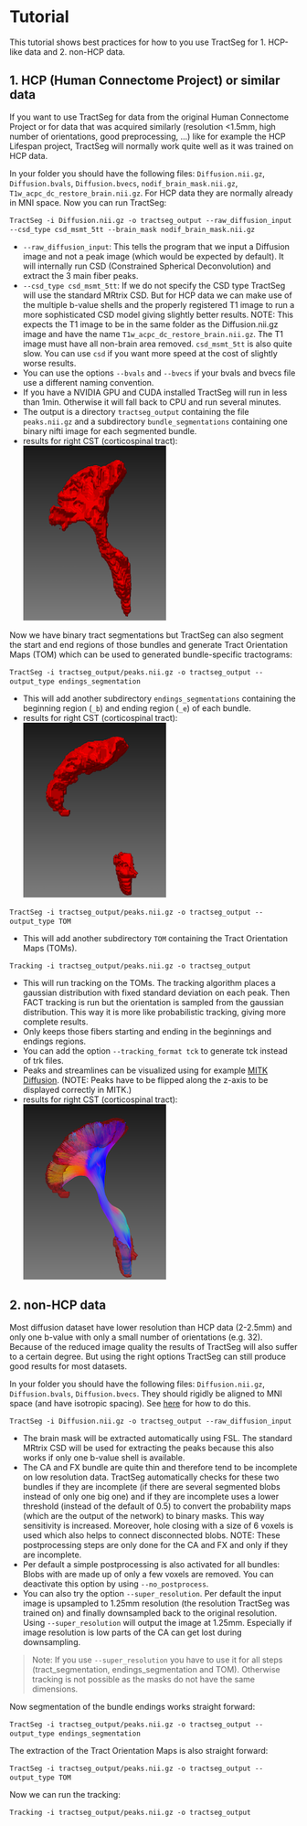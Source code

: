 # Tutorial

This tutorial shows best practices for how to you use TractSeg for 1. HCP-like data and 2. non-HCP data.  


## 1. HCP (Human Connectome Project) or similar data

If you want to use TractSeg for data from the original Human Connectome Project or for data that was acquired similarly 
(resolution <1.5mm, high number of orientations, good preprocessing, ...) like for example the HCP Lifespan project, TractSeg 
will normally work quite well as it was trained on HCP data. 

In your folder you should have the following files: `Diffusion.nii.gz`, `Diffusion.bvals`, `Diffusion.bvecs`, `nodif_brain_mask.nii.gz`,
`T1w_acpc_dc_restore_brain.nii.gz`. For HCP data they are normally already in MNI space. Now you can run TractSeg:
```
TractSeg -i Diffusion.nii.gz -o tractseg_output --raw_diffusion_input --csd_type csd_msmt_5tt --brain_mask nodif_brain_mask.nii.gz
```
* `--raw_diffusion_input`: This tells the program that we input a Diffusion image and not a peak image (which would be expected by default). 
It will internally run CSD (Constrained Spherical Deconvolution) and extract the 3 main fiber peaks.  
* `--csd_type csd_msmt_5tt`: If we do not specify the CSD type TractSeg will use the standard MRtrix CSD. But for HCP data we can make use of
the multiple b-value shells and the properly registered T1 image to run a more sophisticated CSD model giving slightly better results.
NOTE: This expects the T1 image to be in the same folder as the Diffusion.nii.gz image and have the name 
`T1w_acpc_dc_restore_brain.nii.gz`. The T1 image must have all non-brain area removed.
`csd_msmt_5tt` is also quite slow. You can use `csd` if you want more speed at the cost of slightly worse results.  
* You can use the options `--bvals` and `--bvecs` if your bvals and bvecs file use a different naming convention.  
* If you have a NVIDIA GPU and CUDA installed TractSeg will run in less than 1min. Otherwise it will fall back to CPU and run several minutes.
* The output is a directory `tractseg_output` containing the file `peaks.nii.gz` and a subdirectory `bundle_segmentations` containing one 
binary nifti image for each segmented bundle.  
* results for right CST (corticospinal tract):  
![tract_segmentation](tract_segmentation.png)

Now we have binary tract segmentations but TractSeg can also segment the start and end regions of those bundles and generate Tract Orientation
Maps (TOM) which can be used to generated bundle-specific tractograms:

```
TractSeg -i tractseg_output/peaks.nii.gz -o tractseg_output --output_type endings_segmentation
```
* This will add another subdirectory `endings_segmentations` containing the beginning region (`_b`) and ending region (`_e`) of each bundle.
* results for right CST (corticospinal tract):  
![endings_segmentation](endings_segmentation.png)

```
TractSeg -i tractseg_output/peaks.nii.gz -o tractseg_output --output_type TOM
```
* This will add another subdirectory `TOM` containing the Tract Orientation Maps (TOMs).  
```
Tracking -i tractseg_output/peaks.nii.gz -o tractseg_output
```
* This will run tracking on the TOMs. The tracking algorithm places a gaussian distribution with fixed standard
deviation on each peak. Then FACT tracking is run but the orientation is sampled from the gaussian distribution. This
way it is more like probabilistic tracking, giving more complete results.  
* Only keeps those fibers starting and ending in the beginnings and endings regions.  
* You can add the option `--tracking_format tck` to generate tck instead of trk files.
* Peaks and streamlines can be visualized using for example [MITK Diffusion](http://mitk.org/wiki/DiffusionImaging#Downloads).
(NOTE: Peaks have to be flipped along the z-axis to be displayed correctly in MITK.)
* results for right CST (corticospinal tract):  
![trackings](trackings.png)

## 2. non-HCP data

Most diffusion dataset have lower resolution than HCP data (2-2.5mm) and only one b-value with only a small number of orientations (e.g. 32).
Because of the reduced image quality the results of TractSeg will also suffer to a certain degree. But using the right options TractSeg can still
produce good results for most datasets.

In your folder you should have the following files: `Diffusion.nii.gz`, `Diffusion.bvals`, `Diffusion.bvecs`. They should rigidly be aligned to
MNI space (and have isotropic spacing). See [here](https://github.com/MIC-DKFZ/TractSeg#aligning-image-to-mni-space) for how to do this. 
```
TractSeg -i Diffusion.nii.gz -o tractseg_output --raw_diffusion_input 
```
* The brain mask will be extracted automatically using FSL. The standard MRtrix CSD will be used for extracting the peaks because this also works if 
only one b-value shell is available.  
* The CA and FX bundle are quite thin and therefore tend to be incomplete on low resolution data. TractSeg 
automatically checks for these two bundles if they are incomplete (if there are several segmented blobs instead of 
only one big one) and if they are incomplete uses a lower threshold (instead of the default of 0.5) to convert the 
probability maps (which are the output of the network) to binary masks. This way sensitivity is increased. Moreover, 
hole closing with a size of 6 voxels is used which also helps to connect disconnected blobs. NOTE: These postprocessing
steps are only done for the CA and FX and only if they are incomplete.
* Per default a simple postprocessing is also activated for all bundles: Blobs with are made up of only a few voxels 
are removed. You can deactivate this option by using `--no_postprocess`.
* You can also try the option `--super_resolution`. Per default the input image is upsampled to 1.25mm resolution 
(the resolution TractSeg was trained on) and finally downsampled back to the original resolution. 
Using `--super_resolution` will output the image at 1.25mm. Especially if image resolution is low parts of the CA can 
get lost during downsampling.

> Note: If you use `--super_resolution` you have to use it for all steps (tract_segmentation, 
endings_segmentation and TOM). Otherwise tracking is not possible as the masks do not have the same
dimensions.

Now segmentation of the bundle endings works straight forward: 
```
TractSeg -i tractseg_output/peaks.nii.gz -o tractseg_output --output_type endings_segmentation
```

The extraction of the Tract Orientation Maps is also straight forward:
```
TractSeg -i tractseg_output/peaks.nii.gz -o tractseg_output --output_type TOM
```

Now we can run the tracking:
```
Tracking -i tractseg_output/peaks.nii.gz -o tractseg_output
```
